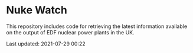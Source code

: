 # Nuke Watch

This repository includes code for retrieving the latest information available on the output of EDF nuclear power plants in the UK.

Last updated: 2021-07-29 00:22